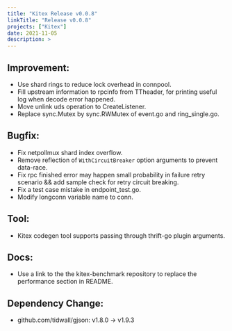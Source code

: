 ```yaml
---
title: "Kitex Release v0.0.8"
linkTitle: "Release v0.0.8"
projects: ["Kitex"]
date: 2021-11-05
description: >
---
```


## Improvement:

- Use shard rings to reduce lock overhead in connpool.
- Fill upstream information to rpcinfo from TTheader, for printing useful log when decode error happened.
- Move unlink uds operation to CreateListener.
- Replace sync.Mutex by sync.RWMutex of event.go and ring_single.go.

## Bugfix:

- Fix netpollmux shard index overflow.
- Remove reflection of `WithCircuitBreaker` option arguments to prevent data-race.
- Fix rpc finished error may happen small probability in failure retry scenario && add sample check for retry circuit breaking.
- Fix a test case mistake in endpoint_test.go.
- Modify longconn variable name to conn.

## Tool:

- Kitex codegen tool supports passing through thrift-go plugin arguments.

## Docs:

- Use a link to the the kitex-benchmark repository to replace the performance section in README.

## Dependency Change:

- github.com/tidwall/gjson: v1.8.0 -> v1.9.3

